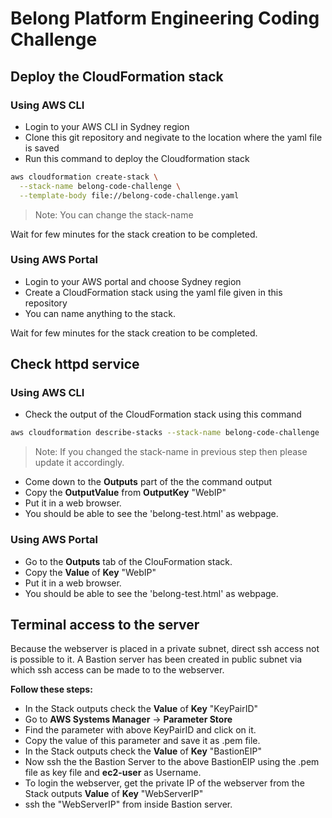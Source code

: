 # Belong Platform Engineering Coding Challenge

## Deploy the CloudFormation stack

### Using AWS CLI
- Login to your AWS CLI in Sydney region
- Clone this git repository and negivate to the location where the yaml file is saved
- Run this command to deploy the Cloudformation stack

```sh
aws cloudformation create-stack \
  --stack-name belong-code-challenge \
  --template-body file://belong-code-challenge.yaml
```

> Note: You can change the stack-name

Wait for few minutes for the stack creation to be completed.

### Using AWS Portal
- Login to your AWS portal and choose Sydney region
- Create a CloudFormation stack using the yaml file given in this repository
- You can name anything to the stack.

Wait for few minutes for the stack creation to be completed.


## Check httpd service

### Using AWS CLI
- Check the output of the CloudFormation stack using this command 

```sh
aws cloudformation describe-stacks --stack-name belong-code-challenge
```

> Note: If you changed the stack-name in previous step then please update it accordingly.

- Come down to the **Outputs** part of the the command output
- Copy the **OutputValue** from **OutputKey** "WebIP"
- Put it in a web browser.
- You should be able to see the 'belong-test.html' as webpage.

### Using AWS Portal
- Go to the **Outputs** tab of the ClouFormation stack.
- Copy the **Value** of **Key** "WebIP"
- Put it in a web browser.
- You should be able to see the 'belong-test.html' as webpage.


## Terminal access to the server
Because the webserver is placed in a private subnet, direct ssh access not is possible to it.
A Bastion server has been created in public subnet via which ssh access can be made to to the webserver.

**Follow these steps:**
- In the Stack outputs check the **Value** of **Key** "KeyPairID"
- Go to **AWS Systems Manager** -> **Parameter Store**
- Find the parameter with above KeyPairID and click on it.
- Copy the value of this parameter and save it as .pem file.
- In the Stack outputs check the **Value** of **Key** "BastionEIP"
- Now ssh the the Bastion Server to the above BastionEIP using the .pem file as key file and **ec2-user** as Username.
- To login the webserver, get the private IP of the webserver from the Stack outputs **Value** of **Key** "WebServerIP"
- ssh the "WebServerIP" from inside Bastion server.